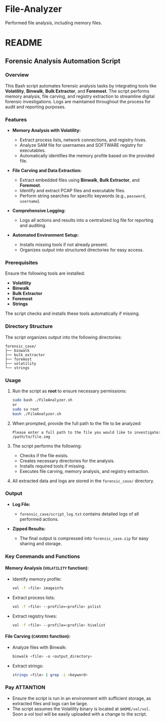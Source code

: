 # File-Analyzer
Performed file analysis, including memory files.
# README

## Forensic Analysis Automation Script

### Overview
This Bash script automates forensic analysis tasks by integrating tools like **Volatility**, **Binwalk**, **Bulk Extractor**, and **Foremost**. The script performs memory analysis, file carving, and registry extraction to streamline digital forensic investigations. Logs are maintained throughout the process for audit and reporting purposes.

### Features
- **Memory Analysis with Volatility:**
  - Extract process lists, network connections, and registry hives.
  - Analyze SAM file for usernames and SOFTWARE registry for executables.
  - Automatically identifies the memory profile based on the provided file.

- **File Carving and Data Extraction:**
  - Extract embedded files using **Binwalk**, **Bulk Extractor**, and **Foremost**.
  - Identify and extract PCAP files and executable files.
  - Perform string searches for specific keywords (e.g., `password`, `username`).

- **Comprehensive Logging:**
  - Logs all actions and results into a centralized log file for reporting and auditing.

- **Automated Environment Setup:**
  - Installs missing tools if not already present.
  - Organizes output into structured directories for easy access.

### Prerequisites
Ensure the following tools are installed:
- **Volatility**
- **Binwalk**
- **Bulk Extractor**
- **Foremost**
- **Strings**

The script checks and installs these tools automatically if missing.

### Directory Structure
The script organizes output into the following directories:
```
forensic_case/
├── binwalk
├── bulk_extractor
├── foremost
├── volatility
└── strings
```

### Usage
1. Run the script as **root** to ensure necessary permissions:
   ```bash
   sudo bash ./FileAnalyzer.sh
   or
   sudo su root
   bash ./FileAnalyzer.sh
   ```

2. When prompted, provide the full path to the file to be analyzed:
   ```
   Please enter a full path to the file you would like to investigate:
   /path/to/file.img
   ```

3. The script performs the following:
   - Checks if the file exists.
   - Creates necessary directories for the analysis.
   - Installs required tools if missing.
   - Executes file carving, memory analysis, and registry extraction.

4. All extracted data and logs are stored in the `forensic_case/` directory.

### Output
- **Log File:**
  - `forensic_case/script_log.txt` contains detailed logs of all performed actions.

- **Zipped Results:**
  - The final output is compressed into `forensic_case.zip` for easy sharing and storage.

### Key Commands and Functions
#### Memory Analysis (`VOLATILITY` function):
- Identify memory profile:
  ```bash
  vol -f <file> imageinfo
  ```
- Extract process lists:
  ```bash
  vol -f <file> --profile=<profile> pslist
  ```
- Extract registry hives:
  ```bash
  vol -f <file> --profile=<profile> hivelist
  ```

#### File Carving (`CARVERS` function):
- Analyze files with Binwalk:
  ```bash
  binwalk <file> -o <output_directory>
  ```
- Extract strings:
  ```bash
  strings <file> | grep -i <keyword>
  ```

### Pay ATTANTION
- Ensure the script is run in an environment with sufficient storage, as extracted files and logs can be large.
- The script assumes the Volatility binary is located at `$HOME/vol/vol`. Soon a vol tool will be easily uploaded with a change to the script. 
